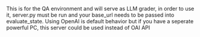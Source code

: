 This is for the QA environment and will serve as LLM grader, in order to use it, server.py must be run and your base_url needs to be passed into evaluate_state. Using OpenAI is default behavior but if you have a seperate powerful PC, this server could be used instead of OAI API
